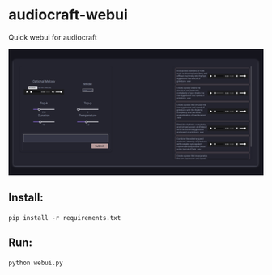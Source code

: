 # audiocraft-webui
Quick webui for audiocraft

![Image](https://raw.githubusercontent.com/CoffeeVampir3/audiocraft-webui/4974a2baa378e356ef8d6e428faec2893d34f4d3/image.png)

## Install:
`pip install -r requirements.txt`

## Run:
`python webui.py`
